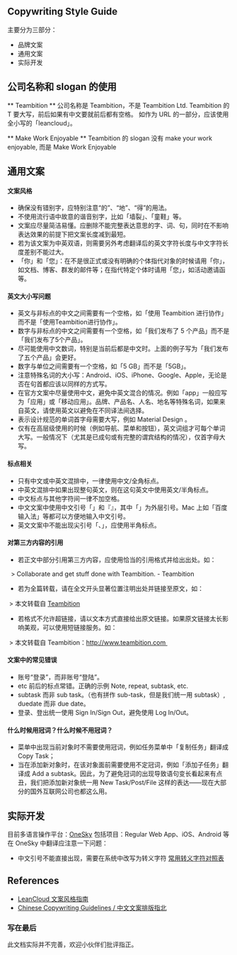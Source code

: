 ## Copywriting Style Guide

主要分为三部分：
- 品牌文案
- 通用文案
- 实际开发

## 公司名称和 slogan 的使用

** Teambition **
公司名称是 Teambition，不是 Teambition Ltd.
Teambition 的 T 要大写，前后如果有中文要就前后都有空格。
如作为 URL 的一部分，应该使用全小写的「leancloud」。

** Make Work Enjoyable **
Teambition 的 slogan 没有 make your work enjoyable, 而是 Make Work Enjoyable

## 通用文案

#### 文案风格

- 确保没有错别字，应特别注意“的”、“地”、“得”的用法。
- 不使用流行语中故意的谐音别字，比如「墙裂」、「童鞋」等。
- 文案应尽量简洁易懂。应删除不能完整表达意思的字、词、句，同时在不影响表达效果的前提下把文案长度减到最短。
- 若为该文案为中英双语，则需要另外考虑翻译后的英文字符长度与中文字符长度差别不能过大。
- 「你」和「您」：在不是很正式或没有明确的个体指代对象的时候请用「你」，如文档、博客、群发的邮件等；在指代特定个体时请用「您」，如活动邀请函等。

#### 英文大小写问题

- 英文与非标点的中文之间需要有一个空格，如「使用 Teambition 进行协作」而不是「使用Teambition进行协作」。
- 数字与非标点的中文之间需要有一个空格，如「我们发布了 5 个产品」而不是「我们发布了5个产品」。
- 尽可能使用中文数词，特别是当前后都是中文时。上面的例子写为「我们发布了五个产品」会更好。
- 数字与单位之间需要有一个空格，如「5 GB」而不是「5GB」。
- 注意特殊名词的大小写：Android、iOS、iPhone、Google、Apple，无论是否在句首都应该以同样的方式写。
- 在官方文案中尽量使用中文，避免中英文混合的情况。例如「app」一般应写为「应用」或「移动应用」。品牌、产品名、人名、地名等特殊名词，如果来自英文，请使用英文以避免在不同译法间选择。
- 表示设计规范的单词首字母需要大写，例如 Material Design 。
- 仅有在高层级使用的时候（例如导航、菜单和按钮），英文词组才可每个单词大写。一般情况下（尤其是已成句或有完整的谓宾结构的情况），仅首字母大写。

#### 标点相关

- 只有中文或中英文混排中，一律使用中文/全角标点。
- 中英文混排中如果出现整句英文，则在这句英文中使用英文/半角标点。
- 中文标点与其他字符间一律不加空格。
- 中文文案中使用中文引号「」和『』，其中「」为外层引号。Mac 上如「百度输入法」等都可以方便地输入中文引号。
- 英文文案中不能出现尖引号「、」，应使用半角标点。

#### 对第三方内容的引用

- 若正文中部分引用第三方内容，应使用恰当的引用格式并给出出处。如：

  > Collaborate and get stuff done with Teambition.  - Teambition

- 若为全篇转载，请在全文开头显著位置注明出处并链接至原文，如：

 > 本文转载自 [Teambition](http://www.teambition.com)

- 若格式不允许超链接，请以文本方式直接给出原文链接。如果原文链接太长影响美观，可以使用短链接服务。如：

 > 本文转载自 Teambition：http://www.teambition.com 

#### 文案中的常见错误
- 账号“登录”，而非账号“登陆”。
- etc 前后的标点常错。正确的示例 Note, repeat, subtask, etc.
- subtask 而非 sub task。（也有拼作 sub-task，但是我们统一用 subtask）, duedate 而非 due date。
- 登录、登出统一使用 Sign In/Sign Out，避免使用 Log In/Out。

#### 什么时候用冠词？什么时候不用冠词？

- 菜单中出现当前对象时不需要使用冠词，例如任务菜单中「复制任务」翻译成 Copy Task；
- 当在添加新对象时，在该对象面前需要使用不定冠词，例如「添加子任务」翻译成 Add a subtask。因此，为了避免冠词的出现导致语句变长看起来有点丑，我们把添加新对象统一用 New Task/Post/File 这样的表达——现在大部分的国外互联网公司也都这么用。

## 实际开发

目前多语言操作平台：[OneSky](https://www.oneskyapp.com/)
包括项目：Regular Web App、iOS、Android 等
在 OneSky 中翻译应注意一下问题：
- 中文引号不能直接出现，需要在系统中改写为转义字符 [常用转义字符对照表](http://tool.oschina.net/commons?type=2)

## References

- [LeanCloud 文案风格指南](https://open.leancloud.cn/copywriting-style-guide.html)
- [Chinese Copywriting Guidelines / 中文文案排版指北](https://github.com/sparanoid/chinese-copywriting-guidelines)

### 写在最后

此文档实际并不完善，欢迎小伙伴们批评指正。
